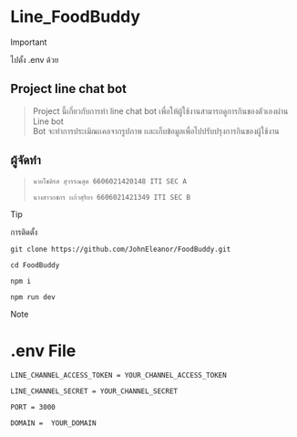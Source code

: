 # Line_FoodBuddy
> [!IMPORTANT]
> ไปตั้ง .env ด้วย

## Project line chat bot
> Project นี้เกี่ยวกับการทำ line chat bot เพื่อให้ผู้ใช้งานสามารถดูการกินของตัวเองผ่าน Line bot <br>
> Bot จะทำการประเมิณเเคลจากรูปภาพ เเละเก็บข้อมูลเพื่อไปปรับปรุงการกินของผู้ใช้งาน
## ผู้จัดทำ 
> ```
> นายโชติรส สุวรรณสุต 6606021420148 ITI SEC A
> ```
> ```
> นางสาวกชกร เเก้วสุริยา 6606021421349 ITI SEC B
> ```



> [!TIP]
> การติดตั้ง
> ```
> git clone https://github.com/JohnEleanor/FoodBuddy.git
> ```
> ```
> cd FoodBuddy
> ```
> ```
> npm i 
> ```
> ```
> npm run dev 
> ```



> [!NOTE]
> # .env File 
> ```
> LINE_CHANNEL_ACCESS_TOKEN = YOUR_CHANNEL_ACCESS_TOKEN
> ```
> ```
> LINE_CHANNEL_SECRET = YOUR_CHANNEL_SECRET
> ```
> ```
> PORT = 3000
> ```
> ```
> DOMAIN =  YOUR_DOMAIN
> ```





